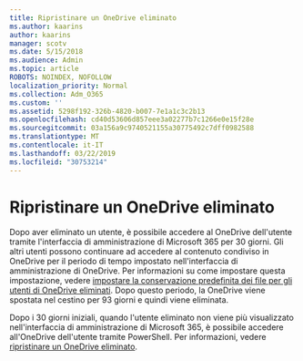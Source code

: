 ```yaml
---
title: Ripristinare un OneDrive eliminato
ms.author: kaarins
author: kaarins
manager: scotv
ms.date: 5/15/2018
ms.audience: Admin
ms.topic: article
ROBOTS: NOINDEX, NOFOLLOW
localization_priority: Normal
ms.collection: Adm_O365
ms.custom: ''
ms.assetid: 5298f192-326b-4820-b007-7e1a1c3c2b13
ms.openlocfilehash: cd40d53606d857eee3a02277b7c1266e0e15f28e
ms.sourcegitcommit: 03a156a9c9740521155a30775492c7dff0982588
ms.translationtype: MT
ms.contentlocale: it-IT
ms.lasthandoff: 03/22/2019
ms.locfileid: "30753214"
---
```

# <a name="restore-a-deleted-onedrive"></a>Ripristinare un OneDrive eliminato

Dopo aver eliminato un utente, è possibile accedere al OneDrive dell'utente tramite l'interfaccia di amministrazione di Microsoft 365 per 30 giorni. Gli altri utenti possono continuare ad accedere al contenuto condiviso in OneDrive per il periodo di tempo impostato nell'interfaccia di amministrazione di OneDrive. Per informazioni su come impostare questa impostazione, vedere [impostare la conservazione predefinita dei file per gli utenti di OneDrive eliminati](https://go.microsoft.com/fwlink/?linkid=874267). Dopo questo periodo, la OneDrive viene spostata nel cestino per 93 giorni e quindi viene eliminata.
  
Dopo i 30 giorni iniziali, quando l'utente eliminato non viene più visualizzato nell'interfaccia di amministrazione di Microsoft 365, è possibile accedere all'OneDrive dell'utente tramite PowerShell. Per informazioni, vedere [ripristinare un OneDrive eliminato](https://go.microsoft.com/fwlink/?linkid=874269).
  

